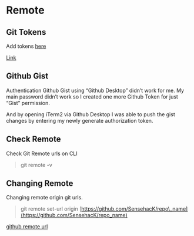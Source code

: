# Remote

## Git Tokens

Add tokens [here](https://github.com/settings/tokens)

[Link](https://help.github.com/en/github/authenticating-to-github/creating-a-personal-access-token-for-the-command-line)

## Github Gist

Authentication Github Gist using “Github Desktop” didn’t work for me. My main password didn’t work so I created one more Github Token for just “Gist” permission.

And by opening iTerm2 via Github Desktop I was able to push the gist changes by entering my newly generate authorization token.

## Check Remote

Check Git Remote urls on CLI

> git remote -v

## Changing Remote

Changing remote origin git urls.

> git remote set-url origin [https://github.com/SensehacK/repo\_name](https://github.com/SensehacK/repo_name)

[github remote url](https://help.github.com/en/github/using-git/changing-a-remotes-url)

